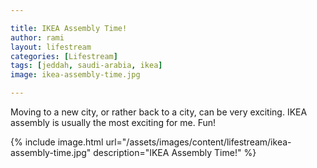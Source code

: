 ```yaml
---

title: IKEA Assembly Time!
author: rami
layout: lifestream 
categories: [Lifestream]
tags: [jeddah, saudi-arabia, ikea]
image: ikea-assembly-time.jpg

---
```


Moving to a new city, or rather back to a city, can be very exciting. IKEA assembly is usually the most exciting for me. Fun!

{% include image.html url="/assets/images/content/lifestream/ikea-assembly-time.jpg" description="IKEA Assembly Time!" %}
